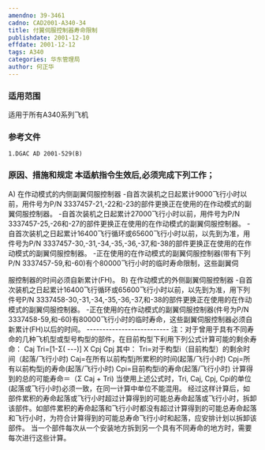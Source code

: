 ```yaml
---
amendno: 39-3461
cadno: CAD2001-A340-34
title: 付翼伺服控制器寿命限制
publishdate: 2001-12-10
effdate: 2001-12-12
tags: A340
categories: 华东管理局
author: 何正华
---
```


### 适用范围 
适用于所有A340系列飞机

### 参考文件
    1.DGAC AD 2001-529(B) 

### 原因、措施和规定 本适航指令生效后,必须完成下列工作； 
A) 在作动模式的内侧副翼伺服控制器 
    -自首次装机之日起累计9000飞行小时以前，用件号为P/N 3337457-21,-22和-23的部件更换正在使用的在作动模式的副翼伺服控制器。 
-自首次装机之日起累计27000飞行小时以前，用件号为P/N 3337457-25,-26和-27的部件更换正在使用的在作动模式的副翼伺服控制器。 
    -自首次装机之日起累计16400飞行循环或65600飞行小时以前，以先到为准，用件号为P/N 3337457-30,-31,-34,-35,-36,-37,和-38的部件更换正在使用的在作动模式的副翼伺服控制器。 
-正在使用的在作动模式的副翼伺服控制器(带有下列P/N 3337457-59,和-60)有个80000飞行小时的临时寿命限制，这些副翼伺
  
服控制器的时间必须自新累计(FH)。
 B) 在作动模式的外侧副翼伺服控制器 
    -自首次装机之日起累计16400飞行循环或65600飞行小时以前，以先到为准，用下列件号P/N 3337458-30,-31,-34,-35,-36,-37,和-38的部件更换正在使用的在作动模式的副翼伺服控制器。 
-正在使用的在作动模式的副翼伺服控制器(件号为P/N 3337458-59,和-60)有80000飞行小时的临时寿命，这些副翼伺服控制器必须自新累计(FH)以后的时间。 
                 -------------------------- 注：对于曾用于具有不同寿命的几种飞机型或型号构型的部件，在目前构型下利用下列公式计算可能的剩余寿命： 
Caj Tri=[1-Σ( ---)] X Cpj           Cpj
其中：        Tri=对于构型i（目前构型〕的剩余时间（起落/飞行小时) Caj=在所有以前构型j所累积的时间(起落/飞行小时) Cpj=所有以前构型j的寿命(起落/飞行小时) Cpi=目前构型i的寿命(起落/飞行小时) 
计算得到的总的可能寿命＝（Σ Caj + Tri) 当使用上述公式时，Tri, Caj, Cpj, Cpi的单位(起落或飞行小时)必须一致，在同一计算中单位不能混用。 
    经过这样计算后，如部件累积的寿命起落或飞行小时超过计算得到的可能总寿命起落或飞行小时，拆卸该部件。如部件累积的寿命起落和飞行小时都没有超过计算得到的可能总寿命起落和飞行小时，为符合计算得到的可能总寿命飞行小时和起落，应安排计划以拆卸该部件。 
    当一个部件每次从一个安装地方拆到另一个具有不同寿命的地方时，需要每次进行这些计算。
